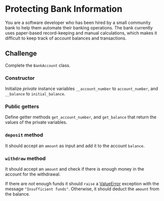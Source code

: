 # Protecting Bank Information

You are a software developer who has been hired by a small community bank to help them automate their banking operations. The bank currently uses paper-based record-keeping and manual calculations, which makes it difficult to keep track of account balances and transactions.

## Challenge

Complete the `BankAccount` class.

### Constructor

Initialize _private_ instance variables `__account_number` to `account_number`, and `__balance` to `initial_balance`.

### Public getters

Define getter methods `get_account_number`, and `get_balance` that return the values of the private variables.

### `deposit` method

It should accept an `amount` as input and add it to the account `balance`.

### `withdraw` method

It should accept an `amount` and check if there is enough money in the account for the withdrawal.

If there are _not_ enough funds it should `raise` a [ValueError](https://docs.python.org/3/library/exceptions.html#ValueError) exception with the message `"Insufficient funds"`. Otherwise, it should deduct the `amount` from the balance.